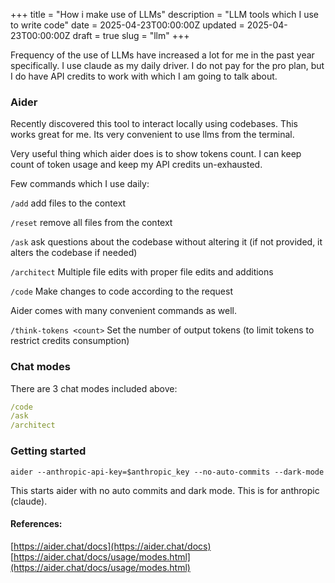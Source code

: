 +++
title = "How i make use of LLMs"
description = "LLM tools which I use to write code"
date = 2025-04-23T00:00:00Z
updated = 2025-04-23T00:00:00Z
draft = true
slug = "llm"
+++

Frequency of the use of LLMs have increased a lot for me in the past year specifically. I use claude as my daily driver. I do not pay for the pro plan, but I do have API credits to work with which I am going to talk about.

### Aider
Recently discovered this tool to interact locally using codebases. This works great for me. Its very convenient to use llms from the terminal.

Very useful thing which aider does is to show tokens count. I can keep count of token usage and keep my API credits un-exhausted.

Few commands which I use daily:

`/add` add files to the context

`/reset` remove all files from the context

`/ask` ask questions about the codebase without altering it (if not provided, it alters the codebase if needed)

`/architect` Multiple file edits with proper file edits and additions

`/code` Make changes to code according to the request

Aider comes with many convenient commands as well.

`/think-tokens <count>` Set the number of output tokens (to limit tokens to restrict credits consumption)

### Chat modes
There are 3 chat modes included above:

```yaml
/code
/ask
/architect
```

### Getting started

`aider --anthropic-api-key=$anthropic_key --no-auto-commits --dark-mode`

This starts aider with no auto commits and dark mode. This is for anthropic (claude).


#### References:
[https://aider.chat/docs](https://aider.chat/docs)
<br/>
[https://aider.chat/docs/usage/modes.html](https://aider.chat/docs/usage/modes.html)
